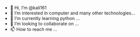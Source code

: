 - 👋 Hi, I’m @kali161
- 👀 I’m interested in computer and many other technologies...
- 🌱 I’m currently learning python ...
- 💞️ I’m looking to collaborate on ...
- 📫 How to reach me ...

<!---
kali161/kali161 is a ✨ special ✨ repository because its `README.md` (this file) appears on your GitHub profile.
You can click the Preview link to take a look at your changes.
--->
